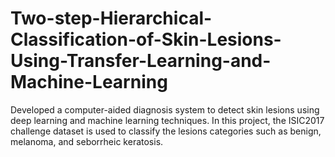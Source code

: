 # Two-step-Hierarchical-Classification-of-Skin-Lesions-Using-Transfer-Learning-and-Machine-Learning
Developed a computer-aided diagnosis system to detect skin lesions using deep learning and machine learning techniques. In this project, the ISIC2017 challenge dataset is used to classify the lesions categories such as benign, melanoma, and seborrheic keratosis.

